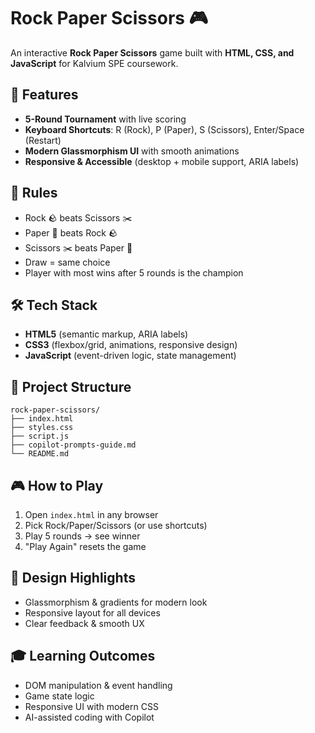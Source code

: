 # Rock Paper Scissors 🎮  

An interactive **Rock Paper Scissors** game built with **HTML, CSS, and JavaScript** for Kalvium SPE coursework.  

## 🚀 Features
- **5-Round Tournament** with live scoring  
- **Keyboard Shortcuts**: R (Rock), P (Paper), S (Scissors), Enter/Space (Restart)  
- **Modern Glassmorphism UI** with smooth animations  
- **Responsive & Accessible** (desktop + mobile support, ARIA labels)  

## 🎯 Rules
- Rock 🪨 beats Scissors ✂️  
- Paper 📄 beats Rock 🪨  
- Scissors ✂️ beats Paper 📄  
- Draw = same choice  
- Player with most wins after 5 rounds is the champion  

## 🛠️ Tech Stack
- **HTML5** (semantic markup, ARIA labels)  
- **CSS3** (flexbox/grid, animations, responsive design)  
- **JavaScript** (event-driven logic, state management)  

## 📂 Project Structure
```
rock-paper-scissors/
├── index.html
├── styles.css
├── script.js
├── copilot-prompts-guide.md
└── README.md
```

## 🎮 How to Play
1. Open `index.html` in any browser  
2. Pick Rock/Paper/Scissors (or use shortcuts)  
3. Play 5 rounds → see winner  
4. "Play Again" resets the game  

## 🎨 Design Highlights
- Glassmorphism & gradients for modern look  
- Responsive layout for all devices  
- Clear feedback & smooth UX  


## 🎓 Learning Outcomes
- DOM manipulation & event handling  
- Game state logic  
- Responsive UI with modern CSS  
- AI-assisted coding with Copilot  




